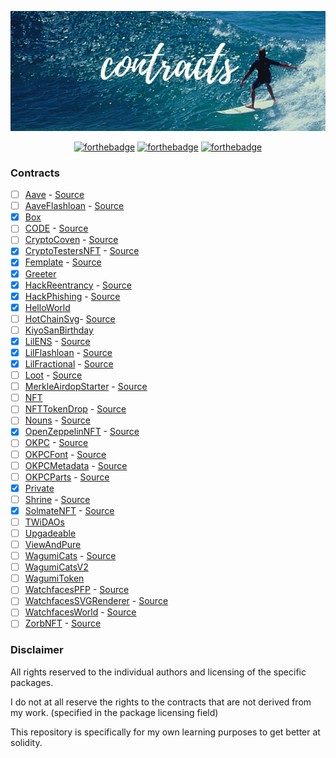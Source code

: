 <p align="center">
  <img src="assets/contracts.png">
</p>

<div align="center">

[![forthebadge](https://forthebadge.com/images/badges/for-sharks.svg)](https://forthebadge.com)
[![forthebadge](https://forthebadge.com/images/badges/60-percent-of-the-time-works-every-time.svg)](https://forthebadge.com)
[![forthebadge](https://forthebadge.com/images/badges/no-ragrets.svg)](https://forthebadge.com)

</div>

### Contracts

- [ ] [Aave](/contracts/Aave) - [Source](https://github.com/t4sk/defi-by-example)
- [ ] [AaveFlashloan](/contracts/AaveFlashLoan) - [Source](https://github.com/t4sk/defi-by-example)
- [x] [Box](/contracts/Box)
- [ ] [CODE](/contracts/CODE) - [Source](https://github.com/Developer-DAO/code-claim-site)
- [ ] [CryptoCoven](/contracts/CryptoCoven) - [Source](https://github.com/crypto-coven/contracts)
- [x] [CryptoTestersNFT](/contracts/CryptoTestersNFT) - [Source](https://github.com/FredCoen/cryptotesters-merkle-whitelist-nft)
- [x] [Femplate](/contracts/Femplate) - [Source](https://github.com/abigger87/femplate)
- [x] [Greeter](/contracts/Greeter)
- [x] [HackReentrancy](/contracts/HackReentrancy) - [Source](https://solidity-by-example.org/hacks/re-entrancy)
- [x] [HackPhishing](/contracts/HackPhishing) - [Source](https://solidity-by-example.org/hacks/phishing-with-tx-origin)
- [x] [HelloWorld](/contracts/HelloWorld)
- [ ] [HotChainSvg](/contracts/HotChainSvg)- [Source](https://github.com/w1nt3r-eth/hot-chain-svg)
- [ ] [KiyoSanBirthday](/contracts/KiyoSanBirthday)
- [x] [LilENS](/contracts/LilENS) - [Source](https://github.com/m1guelpf/lil-web3)
- [x] [LilFlashloan](/contracts/LilFlashloan) - [Source](https://github.com/m1guelpf/lil-web3)
- [x] [LilFractional](/contracts/LilFractional) - [Source](https://github.com/m1guelpf/lil-web3)
- [ ] [Loot](/contracts/Loot) - [Source](https://etherscan.io/address/0xff9c1b15b16263c61d017ee9f65c50e4ae0113d7#code)
- [ ] [MerkleAirdopStarter](/contracts/MerkleAirdopStarter) - [Source](https://github.com/Anish-Agnihotri/merkle-airdrop-starter)
- [ ] [NFT](/contracts/NFT)
- [ ] [NFTTokenDrop](/contracts/NFTTokenDrop) - [Source](https://github.com/m1guelpf/nft-token-drop)
- [ ] [Nouns](/contracts/Nouns) - [Source](https://github.com/nounsDAO/nouns-monorepo/tree/master/packages/nouns-contracts/contracts)
- [x] [OpenZeppelinNFT](/contracts/OpenZeppelinNFT) - [Source](https://github.com/FredCoen/nft-tutorial)
- [ ] [OKPC](/contracts/OKPC) - [Source](https://etherscan.io/token/0x7183209867489e1047f3a7c23ea1aed9c4e236e8#code)
- [ ] [OKPCFont](/contracts/OKPCFont) - [Source](https://etherscan.io/token/0xB1917264F00EC7dc0A058B51651EAd14759F0C09#code)
- [ ] [OKPCMetadata](/contracts/OKPCMetadata) - [Source](https://etherscan.io/token/0x38894d185689b8d83609f5b72fd379a753fd46be#code)
- [ ] [OKPCParts](/contracts/OKPC) - [Source](https://etherscan.io/token/0xd407890eD592d94390e6493f94DC784C5111f6Ee#code)
- [x] [Private](/contracts/Private)
- [ ] [Shrine](/contracts/Shrine) - [Source](https://github.com/Astrodrop/shrine)
- [x] [SolmateNFT](/contracts/SolmateNFT) - [Source](https://github.com/FredCoen/nft-tutorial)
- [ ] [TWiDAOs](/contracts/TWiDAOs)
- [ ] [Upgadeable](/contracts/Upgadeable)
- [ ] [ViewAndPure](/contracts/ViewAndPure)
- [ ] [WagumiCats](/contracts/WagumiCats) - [Source](https://github.com/wagumi/wagumi)
- [ ] [WagumiCatsV2](/contracts/WagumiCatsV2)
- [ ] [WagumiToken](/contracts/WagumiToken)
- [ ] [WatchfacesPFP](/contracts/WatchfacesPFP) - [Source](https://etherscan.io/address/0x1b57e04c02f9328bdd417fde6698b236b543c47f#code)
- [ ] [WatchfacesSVGRenderer](/contracts/WatchfacesSVGRenderer) - [Source](https://etherscan.io/address/0x3aee59ca9cea21389d167112091ceace86747124#code)
- [ ] [WatchfacesWorld](/contracts/WatchfacesWorld) - [Source](https://etherscan.io/address/0x8d3b078d9d9697a8624d4b32743b02d270334af1#code)
- [ ] [ZorbNFT](/contracts/ZorbNFT) - [Source](https://github.com/ourzora/zorb/tree/main/packages/zorb-contracts)

### Disclaimer

All rights reserved to the individual authors and licensing of the specific packages.

I do not at all reserve the rights to the contracts that are not derived from my work. (specified in the package licensing field)

This repository is specifically for my own learning purposes to get better at solidity.
